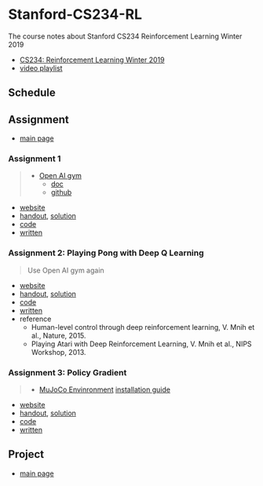 # Stanford-CS234-RL

The course notes about Stanford CS234 Reinforcement Learning Winter 2019

* [CS234: Reinforcement Learning Winter 2019](http://web.stanford.edu/class/cs234/schedule.html)
* [video playlist](https://www.youtube.com/playlist?list=PLoROMvodv4rOSOPzutgyCTapiGlY2Nd8u)

## Schedule

## Assignment

* [main page](http://web.stanford.edu/class/cs234/assignments.html)

### Assignment 1

> * [Open AI gym](https://gym.openai.com)
>   * [doc](https://gym.openai.com/docs/)
>   * [github](https://github.com/openai/gym)

* [website](http://web.stanford.edu/class/cs234/assignment1/index.html)
* [handout](Assignment/a1/assignment1.pdf), [solution](Assignment/a1/assignment1_sol.pdf)
* [code](Assignment/a1/code)
* [written](Assignment/a1/written)

### Assignment 2: Playing Pong with Deep Q Learning

> Use Open AI gym again

* [website](http://web.stanford.edu/class/cs234/assignment2/index.html)
* [handout](Assignment/a2/assignment2.pdf), [solution](Assignment/a2/assignment2_sol.pdf)
* [code](Assignment/a2/code)
* [written](Assignment/a2/written)
* reference
  * Human-level control through deep reinforcement learning, V. Mnih et al., Nature, 2015.
  * Playing Atari with Deep Reinforcement Learning, V. Mnih et al., NIPS Workshop, 2013.

### Assignment 3: Policy Gradient

> * [MuJoCo Envinronment](http://www.mujoco.org/) [installation guide](Assignment/a3/CS234_MuJuCo.pdf)

* [website](http://web.stanford.edu/class/cs234/assignment3/index.html)
* [handout](Assignment/a3/assignment3.pdf), [solution](Assignment/a3/assignment3_sol.pdf)
* [code](Assignment/a3/code)
* [written](Assignment/a3/written)

## Project

* [main page](http://web.stanford.edu/class/cs234/project.html)
